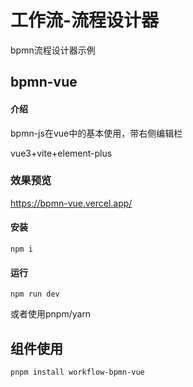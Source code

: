 # 工作流-流程设计器

bpmn流程设计器示例

## bpmn-vue

#### 介绍

bpmn-js在vue中的基本使用，带右侧编辑栏

vue3+vite+element-plus

### 效果预览

https://bpmn-vue.vercel.app/

#### 安装

```
npm i
```

#### 运行

```
npm run dev
```

或者使用pnpm/yarn

## 组件使用

```shell
pnpm install workflow-bpmn-vue 
```